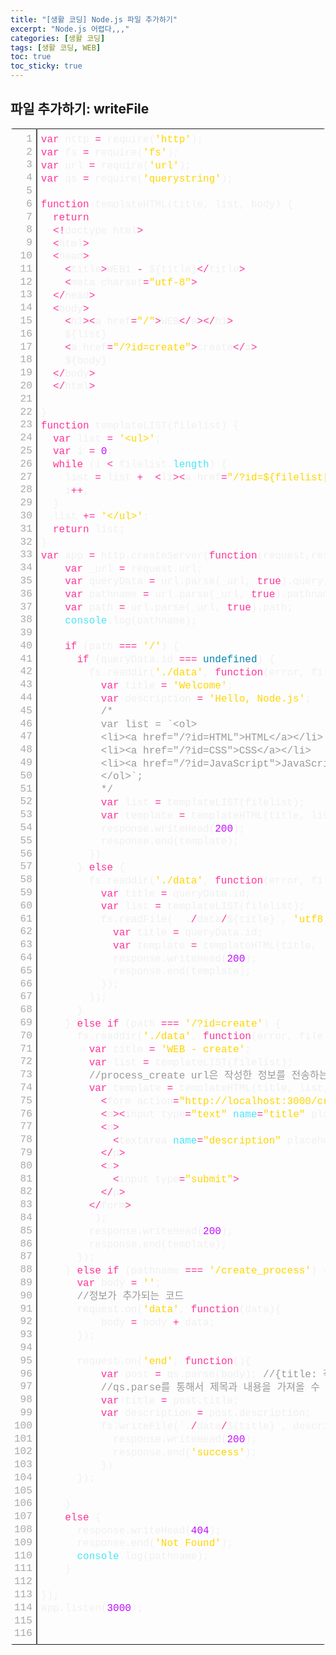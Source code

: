 ```yaml
---
title: "[생활 코딩] Node.js 파일 추가하기"
excerpt: "Node.js 어렵다,,,"
categories: [생활 코딩]
tags: [생활 코딩, WEB]
toc: true
toc_sticky: true
---
```


## 파일 추가하기: writeFile
<div class="colorscripter-code" style="color:#f0f0f0;font-family:Consolas, 'Liberation Mono', Menlo, Courier, monospace !important; position:relative !important;overflow:auto"><table class="colorscripter-code-table" style="margin:0;padding:0;border:none;border-radius:4px;" cellspacing="0" cellpadding="0"><tr><td style="padding:6px;border-right:2px solid #4f4f4f"><div style="margin:0;padding:0;word-break:normal;text-align:right;color:#aaa;font-family:Consolas, 'Liberation Mono', Menlo, Courier, monospace !important;line-height:130%"><div style="line-height:130%">1</div><div style="line-height:130%">2</div><div style="line-height:130%">3</div><div style="line-height:130%">4</div><div style="line-height:130%">5</div><div style="line-height:130%">6</div><div style="line-height:130%">7</div><div style="line-height:130%">8</div><div style="line-height:130%">9</div><div style="line-height:130%">10</div><div style="line-height:130%">11</div><div style="line-height:130%">12</div><div style="line-height:130%">13</div><div style="line-height:130%">14</div><div style="line-height:130%">15</div><div style="line-height:130%">16</div><div style="line-height:130%">17</div><div style="line-height:130%">18</div><div style="line-height:130%">19</div><div style="line-height:130%">20</div><div style="line-height:130%">21</div><div style="line-height:130%">22</div><div style="line-height:130%">23</div><div style="line-height:130%">24</div><div style="line-height:130%">25</div><div style="line-height:130%">26</div><div style="line-height:130%">27</div><div style="line-height:130%">28</div><div style="line-height:130%">29</div><div style="line-height:130%">30</div><div style="line-height:130%">31</div><div style="line-height:130%">32</div><div style="line-height:130%">33</div><div style="line-height:130%">34</div><div style="line-height:130%">35</div><div style="line-height:130%">36</div><div style="line-height:130%">37</div><div style="line-height:130%">38</div><div style="line-height:130%">39</div><div style="line-height:130%">40</div><div style="line-height:130%">41</div><div style="line-height:130%">42</div><div style="line-height:130%">43</div><div style="line-height:130%">44</div><div style="line-height:130%">45</div><div style="line-height:130%">46</div><div style="line-height:130%">47</div><div style="line-height:130%">48</div><div style="line-height:130%">49</div><div style="line-height:130%">50</div><div style="line-height:130%">51</div><div style="line-height:130%">52</div><div style="line-height:130%">53</div><div style="line-height:130%">54</div><div style="line-height:130%">55</div><div style="line-height:130%">56</div><div style="line-height:130%">57</div><div style="line-height:130%">58</div><div style="line-height:130%">59</div><div style="line-height:130%">60</div><div style="line-height:130%">61</div><div style="line-height:130%">62</div><div style="line-height:130%">63</div><div style="line-height:130%">64</div><div style="line-height:130%">65</div><div style="line-height:130%">66</div><div style="line-height:130%">67</div><div style="line-height:130%">68</div><div style="line-height:130%">69</div><div style="line-height:130%">70</div><div style="line-height:130%">71</div><div style="line-height:130%">72</div><div style="line-height:130%">73</div><div style="line-height:130%">74</div><div style="line-height:130%">75</div><div style="line-height:130%">76</div><div style="line-height:130%">77</div><div style="line-height:130%">78</div><div style="line-height:130%">79</div><div style="line-height:130%">80</div><div style="line-height:130%">81</div><div style="line-height:130%">82</div><div style="line-height:130%">83</div><div style="line-height:130%">84</div><div style="line-height:130%">85</div><div style="line-height:130%">86</div><div style="line-height:130%">87</div><div style="line-height:130%">88</div><div style="line-height:130%">89</div><div style="line-height:130%">90</div><div style="line-height:130%">91</div><div style="line-height:130%">92</div><div style="line-height:130%">93</div><div style="line-height:130%">94</div><div style="line-height:130%">95</div><div style="line-height:130%">96</div><div style="line-height:130%">97</div><div style="line-height:130%">98</div><div style="line-height:130%">99</div><div style="line-height:130%">100</div><div style="line-height:130%">101</div><div style="line-height:130%">102</div><div style="line-height:130%">103</div><div style="line-height:130%">104</div><div style="line-height:130%">105</div><div style="line-height:130%">106</div><div style="line-height:130%">107</div><div style="line-height:130%">108</div><div style="line-height:130%">109</div><div style="line-height:130%">110</div><div style="line-height:130%">111</div><div style="line-height:130%">112</div><div style="line-height:130%">113</div><div style="line-height:130%">114</div><div style="line-height:130%">115</div><div style="line-height:130%">116</div></div></td><td style="padding:6px 0;text-align:left"><div style="margin:0;padding:0;color:#f0f0f0;font-family:Consolas, 'Liberation Mono', Menlo, Courier, monospace !important;line-height:130%"><div style="padding:0 6px; white-space:pre; line-height:130%"><span style="color:#ff3399">var</span>&nbsp;http&nbsp;<span style="color:#aaffaa"></span><span style="color:#ff3399">=</span>&nbsp;require(<span style="color:#ffd500">'http'</span>);</div><div style="padding:0 6px; white-space:pre; line-height:130%"><span style="color:#ff3399">var</span>&nbsp;fs&nbsp;<span style="color:#aaffaa"></span><span style="color:#ff3399">=</span>&nbsp;require(<span style="color:#ffd500">'fs'</span>);</div><div style="padding:0 6px; white-space:pre; line-height:130%"><span style="color:#ff3399">var</span>&nbsp;url&nbsp;<span style="color:#aaffaa"></span><span style="color:#ff3399">=</span>&nbsp;require(<span style="color:#ffd500">'url'</span>);</div><div style="padding:0 6px; white-space:pre; line-height:130%"><span style="color:#ff3399">var</span>&nbsp;qs&nbsp;<span style="color:#aaffaa"></span><span style="color:#ff3399">=</span>&nbsp;require(<span style="color:#ffd500">'querystring'</span>);</div><div style="padding:0 6px; white-space:pre; line-height:130%">&nbsp;</div><div style="padding:0 6px; white-space:pre; line-height:130%"><span style="color:#ff3399">function</span>&nbsp;templateHTML(title,&nbsp;list,&nbsp;body)&nbsp;{</div><div style="padding:0 6px; white-space:pre; line-height:130%">&nbsp;&nbsp;<span style="color:#ff3399">return</span>&nbsp;`</div><div style="padding:0 6px; white-space:pre; line-height:130%">&nbsp;&nbsp;<span style="color:#aaffaa"></span><span style="color:#ff3399">&lt;</span><span style="color:#aaffaa"></span><span style="color:#ff3399">!</span>doctype&nbsp;html<span style="color:#aaffaa"></span><span style="color:#ff3399">&gt;</span></div><div style="padding:0 6px; white-space:pre; line-height:130%">&nbsp;&nbsp;<span style="color:#aaffaa"></span><span style="color:#ff3399">&lt;</span>html<span style="color:#aaffaa"></span><span style="color:#ff3399">&gt;</span></div><div style="padding:0 6px; white-space:pre; line-height:130%">&nbsp;&nbsp;<span style="color:#aaffaa"></span><span style="color:#ff3399">&lt;</span>head<span style="color:#aaffaa"></span><span style="color:#ff3399">&gt;</span></div><div style="padding:0 6px; white-space:pre; line-height:130%">&nbsp;&nbsp;&nbsp;&nbsp;<span style="color:#aaffaa"></span><span style="color:#ff3399">&lt;</span>title<span style="color:#aaffaa"></span><span style="color:#ff3399">&gt;</span>WEB1&nbsp;<span style="color:#aaffaa"></span><span style="color:#ff3399">-</span>&nbsp;${title}<span style="color:#aaffaa"></span><span style="color:#ff3399">&lt;</span><span style="color:#aaffaa"></span><span style="color:#ff3399">/</span>title<span style="color:#aaffaa"></span><span style="color:#ff3399">&gt;</span></div><div style="padding:0 6px; white-space:pre; line-height:130%">&nbsp;&nbsp;&nbsp;&nbsp;<span style="color:#aaffaa"></span><span style="color:#ff3399">&lt;</span>meta&nbsp;charset<span style="color:#aaffaa"></span><span style="color:#ff3399">=</span><span style="color:#ffd500">"utf-8"</span><span style="color:#aaffaa"></span><span style="color:#ff3399">&gt;</span></div><div style="padding:0 6px; white-space:pre; line-height:130%">&nbsp;&nbsp;<span style="color:#aaffaa"></span><span style="color:#ff3399">&lt;</span><span style="color:#aaffaa"></span><span style="color:#ff3399">/</span>head<span style="color:#aaffaa"></span><span style="color:#ff3399">&gt;</span></div><div style="padding:0 6px; white-space:pre; line-height:130%">&nbsp;&nbsp;<span style="color:#aaffaa"></span><span style="color:#ff3399">&lt;</span>body<span style="color:#aaffaa"></span><span style="color:#ff3399">&gt;</span></div><div style="padding:0 6px; white-space:pre; line-height:130%">&nbsp;&nbsp;&nbsp;&nbsp;<span style="color:#aaffaa"></span><span style="color:#ff3399">&lt;</span>h1<span style="color:#aaffaa"></span><span style="color:#ff3399">&gt;</span><span style="color:#aaffaa"></span><span style="color:#ff3399">&lt;</span>a&nbsp;href<span style="color:#aaffaa"></span><span style="color:#ff3399">=</span><span style="color:#ffd500">"/"</span><span style="color:#aaffaa"></span><span style="color:#ff3399">&gt;</span>WEB<span style="color:#aaffaa"></span><span style="color:#ff3399">&lt;</span><span style="color:#aaffaa"></span><span style="color:#ff3399">/</span>a<span style="color:#aaffaa"></span><span style="color:#ff3399">&gt;</span><span style="color:#aaffaa"></span><span style="color:#ff3399">&lt;</span><span style="color:#aaffaa"></span><span style="color:#ff3399">/</span>h1<span style="color:#aaffaa"></span><span style="color:#ff3399">&gt;</span></div><div style="padding:0 6px; white-space:pre; line-height:130%">&nbsp;&nbsp;&nbsp;&nbsp;${list}</div><div style="padding:0 6px; white-space:pre; line-height:130%">&nbsp;&nbsp;&nbsp;&nbsp;<span style="color:#aaffaa"></span><span style="color:#ff3399">&lt;</span>a&nbsp;href<span style="color:#aaffaa"></span><span style="color:#ff3399">=</span><span style="color:#ffd500">"/?id=create"</span><span style="color:#aaffaa"></span><span style="color:#ff3399">&gt;</span>create<span style="color:#aaffaa"></span><span style="color:#ff3399">&lt;</span><span style="color:#aaffaa"></span><span style="color:#ff3399">/</span>a<span style="color:#aaffaa"></span><span style="color:#ff3399">&gt;</span></div><div style="padding:0 6px; white-space:pre; line-height:130%">&nbsp;&nbsp;&nbsp;&nbsp;${body}</div><div style="padding:0 6px; white-space:pre; line-height:130%">&nbsp;&nbsp;<span style="color:#aaffaa"></span><span style="color:#ff3399">&lt;</span><span style="color:#aaffaa"></span><span style="color:#ff3399">/</span>body<span style="color:#aaffaa"></span><span style="color:#ff3399">&gt;</span></div><div style="padding:0 6px; white-space:pre; line-height:130%">&nbsp;&nbsp;<span style="color:#aaffaa"></span><span style="color:#ff3399">&lt;</span><span style="color:#aaffaa"></span><span style="color:#ff3399">/</span>html<span style="color:#aaffaa"></span><span style="color:#ff3399">&gt;</span></div><div style="padding:0 6px; white-space:pre; line-height:130%">&nbsp;&nbsp;`</div><div style="padding:0 6px; white-space:pre; line-height:130%">}</div><div style="padding:0 6px; white-space:pre; line-height:130%"><span style="color:#ff3399">function</span>&nbsp;templateLIST(filelist)&nbsp;{</div><div style="padding:0 6px; white-space:pre; line-height:130%">&nbsp;&nbsp;<span style="color:#ff3399">var</span>&nbsp;list&nbsp;<span style="color:#aaffaa"></span><span style="color:#ff3399">=</span>&nbsp;<span style="color:#ffd500">'&lt;ul&gt;'</span>;</div><div style="padding:0 6px; white-space:pre; line-height:130%">&nbsp;&nbsp;<span style="color:#ff3399">var</span>&nbsp;i&nbsp;<span style="color:#aaffaa"></span><span style="color:#ff3399">=</span>&nbsp;<span style="color:#c10aff">0</span>;</div><div style="padding:0 6px; white-space:pre; line-height:130%">&nbsp;&nbsp;<span style="color:#ff3399">while</span>&nbsp;(i&nbsp;<span style="color:#aaffaa"></span><span style="color:#ff3399">&lt;</span>&nbsp;filelist.<span style="color:#4be6fa">length</span>)&nbsp;{</div><div style="padding:0 6px; white-space:pre; line-height:130%">&nbsp;&nbsp;&nbsp;&nbsp;list&nbsp;<span style="color:#aaffaa"></span><span style="color:#ff3399">=</span>&nbsp;list&nbsp;<span style="color:#aaffaa"></span><span style="color:#ff3399">+</span>&nbsp;`<span style="color:#aaffaa"></span><span style="color:#ff3399">&lt;</span>li<span style="color:#aaffaa"></span><span style="color:#ff3399">&gt;</span><span style="color:#aaffaa"></span><span style="color:#ff3399">&lt;</span>a&nbsp;href<span style="color:#aaffaa"></span><span style="color:#ff3399">=</span><span style="color:#ffd500">"/?id=${filelist[i]}"</span><span style="color:#aaffaa"></span><span style="color:#ff3399">&gt;</span>${filelist[i]}<span style="color:#aaffaa"></span><span style="color:#ff3399">&lt;</span><span style="color:#aaffaa"></span><span style="color:#ff3399">/</span>a<span style="color:#aaffaa"></span><span style="color:#ff3399">&gt;</span><span style="color:#aaffaa"></span><span style="color:#ff3399">&lt;</span><span style="color:#aaffaa"></span><span style="color:#ff3399">/</span>li<span style="color:#aaffaa"></span><span style="color:#ff3399">&gt;</span>`;</div><div style="padding:0 6px; white-space:pre; line-height:130%">&nbsp;&nbsp;&nbsp;&nbsp;i<span style="color:#aaffaa"></span><span style="color:#ff3399">+</span><span style="color:#aaffaa"></span><span style="color:#ff3399">+</span>;</div><div style="padding:0 6px; white-space:pre; line-height:130%">&nbsp;&nbsp;}</div><div style="padding:0 6px; white-space:pre; line-height:130%">&nbsp;&nbsp;list&nbsp;<span style="color:#aaffaa"></span><span style="color:#ff3399">+</span><span style="color:#aaffaa"></span><span style="color:#ff3399">=</span>&nbsp;<span style="color:#ffd500">'&lt;/ul&gt;'</span>;</div><div style="padding:0 6px; white-space:pre; line-height:130%">&nbsp;&nbsp;<span style="color:#ff3399">return</span>&nbsp;list;</div><div style="padding:0 6px; white-space:pre; line-height:130%">}</div><div style="padding:0 6px; white-space:pre; line-height:130%"><span style="color:#ff3399">var</span>&nbsp;app&nbsp;<span style="color:#aaffaa"></span><span style="color:#ff3399">=</span>&nbsp;http.createServer(<span style="color:#ff3399">function</span>(request,response){</div><div style="padding:0 6px; white-space:pre; line-height:130%">&nbsp;&nbsp;&nbsp;&nbsp;<span style="color:#ff3399">var</span>&nbsp;_url&nbsp;<span style="color:#aaffaa"></span><span style="color:#ff3399">=</span>&nbsp;request.url;</div><div style="padding:0 6px; white-space:pre; line-height:130%">&nbsp;&nbsp;&nbsp;&nbsp;<span style="color:#ff3399">var</span>&nbsp;queryData&nbsp;<span style="color:#aaffaa"></span><span style="color:#ff3399">=</span>&nbsp;url.parse(_url,&nbsp;<span style="color:#ff3399">true</span>).query;</div><div style="padding:0 6px; white-space:pre; line-height:130%">&nbsp;&nbsp;&nbsp;&nbsp;<span style="color:#ff3399">var</span>&nbsp;pathname&nbsp;<span style="color:#aaffaa"></span><span style="color:#ff3399">=</span>&nbsp;url.parse(_url,&nbsp;<span style="color:#ff3399">true</span>).pathname;</div><div style="padding:0 6px; white-space:pre; line-height:130%">&nbsp;&nbsp;&nbsp;&nbsp;<span style="color:#ff3399">var</span>&nbsp;path&nbsp;<span style="color:#aaffaa"></span><span style="color:#ff3399">=</span>&nbsp;url.parse(_url,&nbsp;<span style="color:#ff3399">true</span>).path;</div><div style="padding:0 6px; white-space:pre; line-height:130%">&nbsp;&nbsp;&nbsp;&nbsp;<span style="color:#4be6fa">console</span>.log(pathname);</div><div style="padding:0 6px; white-space:pre; line-height:130%">&nbsp;</div><div style="padding:0 6px; white-space:pre; line-height:130%">&nbsp;&nbsp;&nbsp;&nbsp;<span style="color:#ff3399">if</span>&nbsp;(path&nbsp;<span style="color:#aaffaa"></span><span style="color:#ff3399">=</span><span style="color:#aaffaa"></span><span style="color:#ff3399">=</span><span style="color:#aaffaa"></span><span style="color:#ff3399">=</span>&nbsp;<span style="color:#ffd500">'/'</span>)&nbsp;{</div><div style="padding:0 6px; white-space:pre; line-height:130%">&nbsp;&nbsp;&nbsp;&nbsp;&nbsp;&nbsp;<span style="color:#ff3399">if</span>&nbsp;(queryData.id&nbsp;<span style="color:#aaffaa"></span><span style="color:#ff3399">=</span><span style="color:#aaffaa"></span><span style="color:#ff3399">=</span><span style="color:#aaffaa"></span><span style="color:#ff3399">=</span>&nbsp;<span style="color:#0086b3">undefined</span>)&nbsp;{</div><div style="padding:0 6px; white-space:pre; line-height:130%">&nbsp;&nbsp;&nbsp;&nbsp;&nbsp;&nbsp;&nbsp;&nbsp;fs.readdir(<span style="color:#ffd500">'./data'</span>,&nbsp;<span style="color:#ff3399">function</span>(error,&nbsp;filelist)&nbsp;{</div><div style="padding:0 6px; white-space:pre; line-height:130%">&nbsp;&nbsp;&nbsp;&nbsp;&nbsp;&nbsp;&nbsp;&nbsp;&nbsp;&nbsp;<span style="color:#ff3399">var</span>&nbsp;title&nbsp;<span style="color:#aaffaa"></span><span style="color:#ff3399">=</span>&nbsp;<span style="color:#ffd500">'Welcome'</span>;</div><div style="padding:0 6px; white-space:pre; line-height:130%">&nbsp;&nbsp;&nbsp;&nbsp;&nbsp;&nbsp;&nbsp;&nbsp;&nbsp;&nbsp;<span style="color:#ff3399">var</span>&nbsp;description&nbsp;<span style="color:#aaffaa"></span><span style="color:#ff3399">=</span>&nbsp;<span style="color:#ffd500">'Hello,&nbsp;Node.js'</span>;</div><div style="padding:0 6px; white-space:pre; line-height:130%">&nbsp;&nbsp;&nbsp;&nbsp;&nbsp;&nbsp;&nbsp;&nbsp;&nbsp;&nbsp;<span style="color:#999999">/*</span></div><div style="padding:0 6px; white-space:pre; line-height:130%"><span style="color:#999999">&nbsp;&nbsp;&nbsp;&nbsp;&nbsp;&nbsp;&nbsp;&nbsp;&nbsp;&nbsp;var&nbsp;list&nbsp;=&nbsp;`&lt;ol&gt;</span></div><div style="padding:0 6px; white-space:pre; line-height:130%"><span style="color:#999999">&nbsp;&nbsp;&nbsp;&nbsp;&nbsp;&nbsp;&nbsp;&nbsp;&nbsp;&nbsp;&lt;li&gt;&lt;a&nbsp;href="/?id=HTML"&gt;HTML&lt;/a&gt;&lt;/li&gt;</span></div><div style="padding:0 6px; white-space:pre; line-height:130%"><span style="color:#999999">&nbsp;&nbsp;&nbsp;&nbsp;&nbsp;&nbsp;&nbsp;&nbsp;&nbsp;&nbsp;&lt;li&gt;&lt;a&nbsp;href="/?id=CSS"&gt;CSS&lt;/a&gt;&lt;/li&gt;</span></div><div style="padding:0 6px; white-space:pre; line-height:130%"><span style="color:#999999">&nbsp;&nbsp;&nbsp;&nbsp;&nbsp;&nbsp;&nbsp;&nbsp;&nbsp;&nbsp;&lt;li&gt;&lt;a&nbsp;href="/?id=JavaScript"&gt;JavaScript&lt;/a&gt;&lt;/li&gt;</span></div><div style="padding:0 6px; white-space:pre; line-height:130%"><span style="color:#999999">&nbsp;&nbsp;&nbsp;&nbsp;&nbsp;&nbsp;&nbsp;&nbsp;&nbsp;&nbsp;&lt;/ol&gt;`;</span></div><div style="padding:0 6px; white-space:pre; line-height:130%"><span style="color:#999999">&nbsp;&nbsp;&nbsp;&nbsp;&nbsp;&nbsp;&nbsp;&nbsp;&nbsp;&nbsp;*/</span></div><div style="padding:0 6px; white-space:pre; line-height:130%">&nbsp;&nbsp;&nbsp;&nbsp;&nbsp;&nbsp;&nbsp;&nbsp;&nbsp;&nbsp;<span style="color:#ff3399">var</span>&nbsp;list&nbsp;<span style="color:#aaffaa"></span><span style="color:#ff3399">=</span>&nbsp;templateLIST(filelist);</div><div style="padding:0 6px; white-space:pre; line-height:130%">&nbsp;&nbsp;&nbsp;&nbsp;&nbsp;&nbsp;&nbsp;&nbsp;&nbsp;&nbsp;<span style="color:#ff3399">var</span>&nbsp;template&nbsp;<span style="color:#aaffaa"></span><span style="color:#ff3399">=</span>&nbsp;templateHTML(title,&nbsp;list,&nbsp;`<span style="color:#aaffaa"></span><span style="color:#ff3399">&lt;</span>h2<span style="color:#aaffaa"></span><span style="color:#ff3399">&gt;</span>${title}<span style="color:#aaffaa"></span><span style="color:#ff3399">&lt;</span><span style="color:#aaffaa"></span><span style="color:#ff3399">/</span>h2<span style="color:#aaffaa"></span><span style="color:#ff3399">&gt;</span><span style="color:#aaffaa"></span><span style="color:#ff3399">&lt;</span>p<span style="color:#aaffaa"></span><span style="color:#ff3399">&gt;</span>${description}<span style="color:#aaffaa"></span><span style="color:#ff3399">&lt;</span><span style="color:#aaffaa"></span><span style="color:#ff3399">/</span>p<span style="color:#aaffaa"></span><span style="color:#ff3399">&gt;</span>`);</div><div style="padding:0 6px; white-space:pre; line-height:130%">&nbsp;&nbsp;&nbsp;&nbsp;&nbsp;&nbsp;&nbsp;&nbsp;&nbsp;&nbsp;response.writeHead(<span style="color:#c10aff">200</span>);</div><div style="padding:0 6px; white-space:pre; line-height:130%">&nbsp;&nbsp;&nbsp;&nbsp;&nbsp;&nbsp;&nbsp;&nbsp;&nbsp;&nbsp;response.end(template);</div><div style="padding:0 6px; white-space:pre; line-height:130%">&nbsp;&nbsp;&nbsp;&nbsp;&nbsp;&nbsp;&nbsp;&nbsp;})</div><div style="padding:0 6px; white-space:pre; line-height:130%">&nbsp;&nbsp;&nbsp;&nbsp;&nbsp;&nbsp;}&nbsp;<span style="color:#ff3399">else</span>&nbsp;{</div><div style="padding:0 6px; white-space:pre; line-height:130%">&nbsp;&nbsp;&nbsp;&nbsp;&nbsp;&nbsp;&nbsp;&nbsp;fs.readdir(<span style="color:#ffd500">'./data'</span>,&nbsp;<span style="color:#ff3399">function</span>(error,&nbsp;filelist)&nbsp;{</div><div style="padding:0 6px; white-space:pre; line-height:130%">&nbsp;&nbsp;&nbsp;&nbsp;&nbsp;&nbsp;&nbsp;&nbsp;&nbsp;&nbsp;<span style="color:#ff3399">var</span>&nbsp;title&nbsp;<span style="color:#aaffaa"></span><span style="color:#ff3399">=</span>&nbsp;queryData.id;</div><div style="padding:0 6px; white-space:pre; line-height:130%">&nbsp;&nbsp;&nbsp;&nbsp;&nbsp;&nbsp;&nbsp;&nbsp;&nbsp;&nbsp;<span style="color:#ff3399">var</span>&nbsp;list&nbsp;<span style="color:#aaffaa"></span><span style="color:#ff3399">=</span>&nbsp;templateLIST(filelist);</div><div style="padding:0 6px; white-space:pre; line-height:130%">&nbsp;&nbsp;&nbsp;&nbsp;&nbsp;&nbsp;&nbsp;&nbsp;&nbsp;&nbsp;fs.readFile(&nbsp;`.<span style="color:#aaffaa"></span><span style="color:#ff3399">/</span>data<span style="color:#aaffaa"></span><span style="color:#ff3399">/</span>${title}`,&nbsp;<span style="color:#ffd500">'utf8'</span>,&nbsp;<span style="color:#ff3399">function</span>(err,&nbsp;description)&nbsp;{</div><div style="padding:0 6px; white-space:pre; line-height:130%">&nbsp;&nbsp;&nbsp;&nbsp;&nbsp;&nbsp;&nbsp;&nbsp;&nbsp;&nbsp;&nbsp;&nbsp;<span style="color:#ff3399">var</span>&nbsp;title&nbsp;<span style="color:#aaffaa"></span><span style="color:#ff3399">=</span>&nbsp;queryData.id;</div><div style="padding:0 6px; white-space:pre; line-height:130%">&nbsp;&nbsp;&nbsp;&nbsp;&nbsp;&nbsp;&nbsp;&nbsp;&nbsp;&nbsp;&nbsp;&nbsp;<span style="color:#ff3399">var</span>&nbsp;template&nbsp;<span style="color:#aaffaa"></span><span style="color:#ff3399">=</span>&nbsp;templateHTML(title,&nbsp;list,&nbsp;`<span style="color:#aaffaa"></span><span style="color:#ff3399">&lt;</span>h2<span style="color:#aaffaa"></span><span style="color:#ff3399">&gt;</span>${title}<span style="color:#aaffaa"></span><span style="color:#ff3399">&lt;</span><span style="color:#aaffaa"></span><span style="color:#ff3399">/</span>h2<span style="color:#aaffaa"></span><span style="color:#ff3399">&gt;</span><span style="color:#aaffaa"></span><span style="color:#ff3399">&lt;</span>p<span style="color:#aaffaa"></span><span style="color:#ff3399">&gt;</span>${description}<span style="color:#aaffaa"></span><span style="color:#ff3399">&lt;</span><span style="color:#aaffaa"></span><span style="color:#ff3399">/</span>p<span style="color:#aaffaa"></span><span style="color:#ff3399">&gt;</span>`);</div><div style="padding:0 6px; white-space:pre; line-height:130%">&nbsp;&nbsp;&nbsp;&nbsp;&nbsp;&nbsp;&nbsp;&nbsp;&nbsp;&nbsp;&nbsp;&nbsp;response.writeHead(<span style="color:#c10aff">200</span>);</div><div style="padding:0 6px; white-space:pre; line-height:130%">&nbsp;&nbsp;&nbsp;&nbsp;&nbsp;&nbsp;&nbsp;&nbsp;&nbsp;&nbsp;&nbsp;&nbsp;response.end(template);</div><div style="padding:0 6px; white-space:pre; line-height:130%">&nbsp;&nbsp;&nbsp;&nbsp;&nbsp;&nbsp;&nbsp;&nbsp;&nbsp;&nbsp;});</div><div style="padding:0 6px; white-space:pre; line-height:130%">&nbsp;&nbsp;&nbsp;&nbsp;&nbsp;&nbsp;&nbsp;&nbsp;});</div><div style="padding:0 6px; white-space:pre; line-height:130%">&nbsp;&nbsp;&nbsp;&nbsp;&nbsp;&nbsp;}</div><div style="padding:0 6px; white-space:pre; line-height:130%">&nbsp;&nbsp;&nbsp;&nbsp;}&nbsp;<span style="color:#ff3399">else</span>&nbsp;<span style="color:#ff3399">if</span>&nbsp;(path&nbsp;<span style="color:#aaffaa"></span><span style="color:#ff3399">=</span><span style="color:#aaffaa"></span><span style="color:#ff3399">=</span><span style="color:#aaffaa"></span><span style="color:#ff3399">=</span>&nbsp;<span style="color:#ffd500">'/?id=create'</span>)&nbsp;{</div><div style="padding:0 6px; white-space:pre; line-height:130%">&nbsp;&nbsp;&nbsp;&nbsp;&nbsp;&nbsp;fs.readdir(<span style="color:#ffd500">'./data'</span>,&nbsp;<span style="color:#ff3399">function</span>(error,&nbsp;filelist)&nbsp;{</div><div style="padding:0 6px; white-space:pre; line-height:130%">&nbsp;&nbsp;&nbsp;&nbsp;&nbsp;&nbsp;&nbsp;&nbsp;<span style="color:#ff3399">var</span>&nbsp;title&nbsp;<span style="color:#aaffaa"></span><span style="color:#ff3399">=</span>&nbsp;<span style="color:#ffd500">'WEB&nbsp;-&nbsp;create'</span>;</div><div style="padding:0 6px; white-space:pre; line-height:130%">&nbsp;&nbsp;&nbsp;&nbsp;&nbsp;&nbsp;&nbsp;&nbsp;<span style="color:#ff3399">var</span>&nbsp;list&nbsp;<span style="color:#aaffaa"></span><span style="color:#ff3399">=</span>&nbsp;templateLIST(filelist);</div><div style="padding:0 6px; white-space:pre; line-height:130%">&nbsp;&nbsp;&nbsp;&nbsp;&nbsp;&nbsp;&nbsp;&nbsp;<span style="color:#999999">//process_create&nbsp;url은&nbsp;작성한&nbsp;정보를&nbsp;전송하는&nbsp;url이다.</span></div><div style="padding:0 6px; white-space:pre; line-height:130%">&nbsp;&nbsp;&nbsp;&nbsp;&nbsp;&nbsp;&nbsp;&nbsp;<span style="color:#ff3399">var</span>&nbsp;template&nbsp;<span style="color:#aaffaa"></span><span style="color:#ff3399">=</span>&nbsp;templateHTML(title,&nbsp;list,&nbsp;`</div><div style="padding:0 6px; white-space:pre; line-height:130%">&nbsp;&nbsp;&nbsp;&nbsp;&nbsp;&nbsp;&nbsp;&nbsp;&nbsp;&nbsp;<span style="color:#aaffaa"></span><span style="color:#ff3399">&lt;</span>form&nbsp;action<span style="color:#aaffaa"></span><span style="color:#ff3399">=</span><span style="color:#ffd500">"http://localhost:3000/create_process"</span>&nbsp;method<span style="color:#aaffaa"></span><span style="color:#ff3399">=</span><span style="color:#ffd500">"post"</span><span style="color:#aaffaa"></span><span style="color:#ff3399">&gt;</span></div><div style="padding:0 6px; white-space:pre; line-height:130%">&nbsp;&nbsp;&nbsp;&nbsp;&nbsp;&nbsp;&nbsp;&nbsp;&nbsp;&nbsp;<span style="color:#aaffaa"></span><span style="color:#ff3399">&lt;</span>p<span style="color:#aaffaa"></span><span style="color:#ff3399">&gt;</span><span style="color:#aaffaa"></span><span style="color:#ff3399">&lt;</span>input&nbsp;type<span style="color:#aaffaa"></span><span style="color:#ff3399">=</span><span style="color:#ffd500">"text"</span>&nbsp;<span style="color:#4be6fa">name</span><span style="color:#ff3399">=</span><span style="color:#ffd500">"title"</span>&nbsp;placeholder<span style="color:#aaffaa"></span><span style="color:#ff3399">=</span><span style="color:#ffd500">"title"</span><span style="color:#aaffaa"></span><span style="color:#ff3399">&gt;</span><span style="color:#aaffaa"></span><span style="color:#ff3399">&lt;</span><span style="color:#aaffaa"></span><span style="color:#ff3399">/</span>p<span style="color:#aaffaa"></span><span style="color:#ff3399">&gt;</span></div><div style="padding:0 6px; white-space:pre; line-height:130%">&nbsp;&nbsp;&nbsp;&nbsp;&nbsp;&nbsp;&nbsp;&nbsp;&nbsp;&nbsp;<span style="color:#aaffaa"></span><span style="color:#ff3399">&lt;</span>p<span style="color:#aaffaa"></span><span style="color:#ff3399">&gt;</span></div><div style="padding:0 6px; white-space:pre; line-height:130%">&nbsp;&nbsp;&nbsp;&nbsp;&nbsp;&nbsp;&nbsp;&nbsp;&nbsp;&nbsp;&nbsp;&nbsp;<span style="color:#aaffaa"></span><span style="color:#ff3399">&lt;</span>textarea&nbsp;<span style="color:#4be6fa">name</span><span style="color:#ff3399">=</span><span style="color:#ffd500">"description"</span>&nbsp;placeholder<span style="color:#aaffaa"></span><span style="color:#ff3399">=</span><span style="color:#ffd500">"description"</span><span style="color:#aaffaa"></span><span style="color:#ff3399">&gt;</span><span style="color:#aaffaa"></span><span style="color:#ff3399">&lt;</span><span style="color:#aaffaa"></span><span style="color:#ff3399">/</span>textarea<span style="color:#aaffaa"></span><span style="color:#ff3399">&gt;</span></div><div style="padding:0 6px; white-space:pre; line-height:130%">&nbsp;&nbsp;&nbsp;&nbsp;&nbsp;&nbsp;&nbsp;&nbsp;&nbsp;&nbsp;<span style="color:#aaffaa"></span><span style="color:#ff3399">&lt;</span><span style="color:#aaffaa"></span><span style="color:#ff3399">/</span>p<span style="color:#aaffaa"></span><span style="color:#ff3399">&gt;</span></div><div style="padding:0 6px; white-space:pre; line-height:130%">&nbsp;&nbsp;&nbsp;&nbsp;&nbsp;&nbsp;&nbsp;&nbsp;&nbsp;&nbsp;<span style="color:#aaffaa"></span><span style="color:#ff3399">&lt;</span>p<span style="color:#aaffaa"></span><span style="color:#ff3399">&gt;</span></div><div style="padding:0 6px; white-space:pre; line-height:130%">&nbsp;&nbsp;&nbsp;&nbsp;&nbsp;&nbsp;&nbsp;&nbsp;&nbsp;&nbsp;&nbsp;&nbsp;<span style="color:#aaffaa"></span><span style="color:#ff3399">&lt;</span>input&nbsp;type<span style="color:#aaffaa"></span><span style="color:#ff3399">=</span><span style="color:#ffd500">"submit"</span><span style="color:#aaffaa"></span><span style="color:#ff3399">&gt;</span></div><div style="padding:0 6px; white-space:pre; line-height:130%">&nbsp;&nbsp;&nbsp;&nbsp;&nbsp;&nbsp;&nbsp;&nbsp;&nbsp;&nbsp;<span style="color:#aaffaa"></span><span style="color:#ff3399">&lt;</span><span style="color:#aaffaa"></span><span style="color:#ff3399">/</span>p<span style="color:#aaffaa"></span><span style="color:#ff3399">&gt;</span></div><div style="padding:0 6px; white-space:pre; line-height:130%">&nbsp;&nbsp;&nbsp;&nbsp;&nbsp;&nbsp;&nbsp;&nbsp;<span style="color:#aaffaa"></span><span style="color:#ff3399">&lt;</span><span style="color:#aaffaa"></span><span style="color:#ff3399">/</span>form<span style="color:#aaffaa"></span><span style="color:#ff3399">&gt;</span></div><div style="padding:0 6px; white-space:pre; line-height:130%">&nbsp;&nbsp;&nbsp;&nbsp;&nbsp;&nbsp;&nbsp;&nbsp;`);</div><div style="padding:0 6px; white-space:pre; line-height:130%">&nbsp;&nbsp;&nbsp;&nbsp;&nbsp;&nbsp;&nbsp;&nbsp;response.writeHead(<span style="color:#c10aff">200</span>);</div><div style="padding:0 6px; white-space:pre; line-height:130%">&nbsp;&nbsp;&nbsp;&nbsp;&nbsp;&nbsp;&nbsp;&nbsp;response.end(template);</div><div style="padding:0 6px; white-space:pre; line-height:130%">&nbsp;&nbsp;&nbsp;&nbsp;&nbsp;&nbsp;});</div><div style="padding:0 6px; white-space:pre; line-height:130%">&nbsp;&nbsp;&nbsp;&nbsp;}&nbsp;<span style="color:#ff3399">else</span>&nbsp;<span style="color:#ff3399">if</span>&nbsp;(pathname&nbsp;<span style="color:#aaffaa"></span><span style="color:#ff3399">=</span><span style="color:#aaffaa"></span><span style="color:#ff3399">=</span><span style="color:#aaffaa"></span><span style="color:#ff3399">=</span>&nbsp;<span style="color:#ffd500">'/create_process'</span>)&nbsp;{</div><div style="padding:0 6px; white-space:pre; line-height:130%">&nbsp;&nbsp;&nbsp;&nbsp;&nbsp;&nbsp;<span style="color:#ff3399">var</span>&nbsp;body&nbsp;<span style="color:#aaffaa"></span><span style="color:#ff3399">=</span>&nbsp;<span style="color:#ffd500">''</span>;</div><div style="padding:0 6px; white-space:pre; line-height:130%">&nbsp;&nbsp;&nbsp;&nbsp;&nbsp;&nbsp;<span style="color:#999999">//정보가&nbsp;추가되는&nbsp;코드</span></div><div style="padding:0 6px; white-space:pre; line-height:130%">&nbsp;&nbsp;&nbsp;&nbsp;&nbsp;&nbsp;request.on(<span style="color:#ffd500">'data'</span>,&nbsp;<span style="color:#ff3399">function</span>(data){</div><div style="padding:0 6px; white-space:pre; line-height:130%">&nbsp;&nbsp;&nbsp;&nbsp;&nbsp;&nbsp;&nbsp;&nbsp;&nbsp;&nbsp;body&nbsp;<span style="color:#aaffaa"></span><span style="color:#ff3399">=</span>&nbsp;body&nbsp;<span style="color:#aaffaa"></span><span style="color:#ff3399">+</span>&nbsp;data;</div><div style="padding:0 6px; white-space:pre; line-height:130%">&nbsp;&nbsp;&nbsp;&nbsp;&nbsp;&nbsp;});</div><div style="padding:0 6px; white-space:pre; line-height:130%">&nbsp;</div><div style="padding:0 6px; white-space:pre; line-height:130%">&nbsp;&nbsp;&nbsp;&nbsp;&nbsp;&nbsp;request.on(<span style="color:#ffd500">'end'</span>,&nbsp;<span style="color:#ff3399">function</span>(){</div><div style="padding:0 6px; white-space:pre; line-height:130%">&nbsp;&nbsp;&nbsp;&nbsp;&nbsp;&nbsp;&nbsp;&nbsp;&nbsp;&nbsp;<span style="color:#ff3399">var</span>&nbsp;post&nbsp;<span style="color:#aaffaa"></span><span style="color:#ff3399">=</span>&nbsp;qs.parse(body);&nbsp;<span style="color:#999999">//{title:&nbsp;작성내용,&nbsp;description:&nbsp;작성내용}&nbsp;이렇게&nbsp;출력</span></div><div style="padding:0 6px; white-space:pre; line-height:130%">&nbsp;&nbsp;&nbsp;&nbsp;&nbsp;&nbsp;&nbsp;&nbsp;&nbsp;&nbsp;<span style="color:#999999">//qs.parse를&nbsp;통해서&nbsp;제목과&nbsp;내용을&nbsp;가져올&nbsp;수&nbsp;있다.</span></div><div style="padding:0 6px; white-space:pre; line-height:130%">&nbsp;&nbsp;&nbsp;&nbsp;&nbsp;&nbsp;&nbsp;&nbsp;&nbsp;&nbsp;<span style="color:#ff3399">var</span>&nbsp;title&nbsp;<span style="color:#aaffaa"></span><span style="color:#ff3399">=</span>&nbsp;post.title;</div><div style="padding:0 6px; white-space:pre; line-height:130%">&nbsp;&nbsp;&nbsp;&nbsp;&nbsp;&nbsp;&nbsp;&nbsp;&nbsp;&nbsp;<span style="color:#ff3399">var</span>&nbsp;description&nbsp;<span style="color:#aaffaa"></span><span style="color:#ff3399">=</span>&nbsp;post.description;</div><div style="padding:0 6px; white-space:pre; line-height:130%">&nbsp;&nbsp;&nbsp;&nbsp;&nbsp;&nbsp;&nbsp;&nbsp;&nbsp;&nbsp;fs.writeFile(`.<span style="color:#aaffaa"></span><span style="color:#ff3399">/</span>data<span style="color:#aaffaa"></span><span style="color:#ff3399">/</span>${title}`,&nbsp;description,&nbsp;<span style="color:#ffd500">'utf-8'</span>,&nbsp;<span style="color:#ff3399">function</span>(err)&nbsp;{</div><div style="padding:0 6px; white-space:pre; line-height:130%">&nbsp;&nbsp;&nbsp;&nbsp;&nbsp;&nbsp;&nbsp;&nbsp;&nbsp;&nbsp;&nbsp;&nbsp;response.writeHead(<span style="color:#c10aff">200</span>);</div><div style="padding:0 6px; white-space:pre; line-height:130%">&nbsp;&nbsp;&nbsp;&nbsp;&nbsp;&nbsp;&nbsp;&nbsp;&nbsp;&nbsp;&nbsp;&nbsp;response.end(<span style="color:#ffd500">'success'</span>);</div><div style="padding:0 6px; white-space:pre; line-height:130%">&nbsp;&nbsp;&nbsp;&nbsp;&nbsp;&nbsp;&nbsp;&nbsp;&nbsp;&nbsp;})</div><div style="padding:0 6px; white-space:pre; line-height:130%">&nbsp;&nbsp;&nbsp;&nbsp;&nbsp;&nbsp;});</div><div style="padding:0 6px; white-space:pre; line-height:130%">&nbsp;</div><div style="padding:0 6px; white-space:pre; line-height:130%">&nbsp;&nbsp;&nbsp;&nbsp;}</div><div style="padding:0 6px; white-space:pre; line-height:130%">&nbsp;&nbsp;&nbsp;&nbsp;<span style="color:#ff3399">else</span>&nbsp;{</div><div style="padding:0 6px; white-space:pre; line-height:130%">&nbsp;&nbsp;&nbsp;&nbsp;&nbsp;&nbsp;response.writeHead(<span style="color:#c10aff">404</span>);</div><div style="padding:0 6px; white-space:pre; line-height:130%">&nbsp;&nbsp;&nbsp;&nbsp;&nbsp;&nbsp;response.end(<span style="color:#ffd500">'Not&nbsp;Found'</span>);</div><div style="padding:0 6px; white-space:pre; line-height:130%">&nbsp;&nbsp;&nbsp;&nbsp;&nbsp;&nbsp;<span style="color:#4be6fa">console</span>.log(pathname);</div><div style="padding:0 6px; white-space:pre; line-height:130%">&nbsp;&nbsp;&nbsp;&nbsp;}</div><div style="padding:0 6px; white-space:pre; line-height:130%">&nbsp;</div><div style="padding:0 6px; white-space:pre; line-height:130%">});</div><div style="padding:0 6px; white-space:pre; line-height:130%">app.listen(<span style="color:#c10aff">3000</span>);</div><div style="padding:0 6px; white-space:pre; line-height:130%">&nbsp;</div><div style="padding:0 6px; white-space:pre; line-height:130%">&nbsp;</div></div><div style="text-align:right;margin-top:-13px;margin-right:5px;font-size:9px;font-style:italic"><a href="http://colorscripter.com/info#e" target="_blank" style="color:#4f4f4ftext-decoration:none">Colored by Color Scripter</a></div></td><td style="vertical-align:bottom;padding:0 2px 4px 0"><a href="http://colorscripter.com/info#e" target="_blank" style="text-decoration:none;color:white"><span style="font-size:9px;word-break:normal;background-color:#4f4f4f;color:white;border-radius:10px;padding:1px">cs</span></a></td></tr></table></div>
